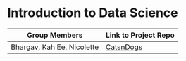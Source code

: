 # Introduction to Data Science

| Group Members              | Link to Project Repo                                                |
| -------------------------- | ------------------------------------------------------------------- |
| Bhargav, Kah Ee, Nicolette | [CatsnDogs](https://github.com/majulahsingapuri/CatsnDogs)          |
